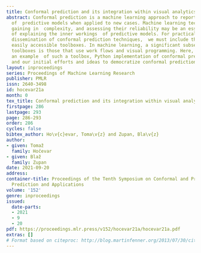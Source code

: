 ```yaml
---
title: Conformal prediction and its integration within visual analytics toolbox
abstract: Conformal prediction is a machine learning approach to report on the reliability
  of  predictive models when applied to new cases. Machine learning techniques are
  gaining in  complexity, and assessing their reliability may be an essential part
  of explaining the inner workings  of predictive models. For practical purposes and
  dissemination of conformal prediction techniques,  we must include these within
  easily accessible toolboxes. In machine learning, a significant subset of  such
  toolboxes is those that use work flows and visual programming. Here, we report on
  an example  of such a toolbox, Python implementation of conformal prediction library,
  and our initial efforts and ideas to democratize conformal prediction.
layout: inproceedings
series: Proceedings of Machine Learning Research
publisher: PMLR
issn: 2640-3498
id: hocevar21a
month: 0
tex_title: Conformal prediction and its integration within visual analytics toolbox
firstpage: 286
lastpage: 293
page: 286-293
order: 286
cycles: false
bibtex_author: Ho\v{c}evar, Toma\v{z} and Zupan, Bla\v{z}
author:
- given: Tomaž
  family: Hočevar
- given: Blaž
  family: Zupan
date: 2021-09-20
address:
container-title: Proceedings of the Tenth Symposium on Conformal and Probabilistic
  Prediction and Applications
volume: '152'
genre: inproceedings
issued:
  date-parts:
  - 2021
  - 9
  - 20
pdf: https://proceedings.mlr.press/v152/hocevar21a/hocevar21a.pdf
extras: []
# Format based on citeproc: http://blog.martinfenner.org/2013/07/30/citeproc-yaml-for-bibliographies/
---
```

